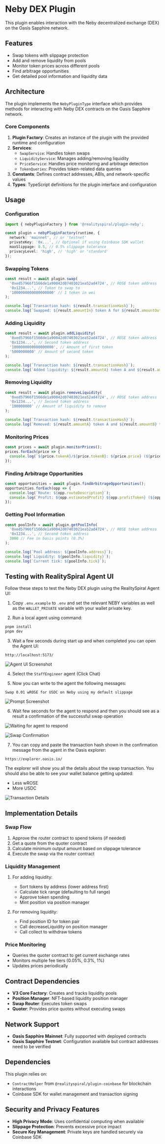 # Neby DEX Plugin

This plugin enables interaction with the Neby decentralized exchange (DEX) on the Oasis Sapphire network.

## Features

- Swap tokens with slippage protection
- Add and remove liquidity from pools
- Monitor token prices across different pools
- Find arbitrage opportunities
- Get detailed pool information and liquidity data

## Architecture

The plugin implements the `NebyPluginType` interface which provides methods for interacting with Neby DEX contracts on the Oasis Sapphire network.

### Core Components

1. **Plugin Factory**: Creates an instance of the plugin with the provided runtime and configuration
2. **Services**:
   - `SwapService`: Handles token swaps
   - `LiquidityService`: Manages adding/removing liquidity
   - `PriceService`: Handles price monitoring and arbitrage detection
   - `TokenQueries`: Provides token-related data queries
3. **Constants**: Defines contract addresses, ABIs, and network-specific values
4. **Types**: TypeScript definitions for the plugin interface and configuration

## Usage

### Configuration

```typescript
import { nebyPluginFactory } from '@realityspiral/plugin-neby';

const plugin = nebyPluginFactory(runtime, {
  network: 'mainnet', // or 'testnet'
  privateKey: '0x...', // Optional if using Coinbase SDK wallet
  maxSlippage: 0.5, // 0.5% slippage tolerance
  privacyLevel: 'high', // 'high' or 'standard'
});
```

### Swapping Tokens

```typescript
const result = await plugin.swap(
  '0xed57966f1566de1a90042d07403021ea52ad4724', // ROSE token address
  '0x1234...', // Token to swap to
  '1000000000000000000' // 1 token in wei
);

console.log(`Transaction hash: ${result.transactionHash}`);
console.log(`Swapped: ${result.amountIn} token A for ${result.amountOut} token B`);
```

### Adding Liquidity

```typescript
const result = await plugin.addLiquidity(
  '0xed57966f1566de1a90042d07403021ea52ad4724', // ROSE token address
  '0x1234...', // Second token address
  '1000000000000000000', // Amount of first token
  '5000000000' // Amount of second token
);

console.log(`Transaction hash: ${result.transactionHash}`);
console.log(`Added liquidity: ${result.amountA} token A and ${result.amountB} token B`);
```

### Removing Liquidity

```typescript
const result = await plugin.removeLiquidity(
  '0xed57966f1566de1a90042d07403021ea52ad4724', // ROSE token address
  '0x1234...', // Second token address
  '100000000' // Amount of liquidity to remove
);

console.log(`Transaction hash: ${result.transactionHash}`);
console.log(`Removed: ${result.amountA} token A and ${result.amountB} token B`);
```

### Monitoring Prices

```typescript
const prices = await plugin.monitorPrices();
prices.forEach(price => {
  console.log(`${price.tokenA}/${price.tokenB}: ${price.price} (${price.updatedAt})`);
});
```

### Finding Arbitrage Opportunities

```typescript
const opportunities = await plugin.findArbitrageOpportunities();
opportunities.forEach(opp => {
  console.log(`Route: ${opp.routeDescription}`);
  console.log(`Profit: ${opp.estimatedProfit} ${opp.profitToken} (${opp.confidence} confidence)`);
});
```

### Getting Pool Information

```typescript
const poolInfo = await plugin.getPoolInfo(
  '0xed57966f1566de1a90042d07403021ea52ad4724', // ROSE token address
  '0x1234...', // Second token address
  3000 // Fee in basis points (0.3%)
);

console.log(`Pool address: ${poolInfo.address}`);
console.log(`Liquidity: ${poolInfo.liquidity}`);
console.log(`Current tick: ${poolInfo.tick}`);
```

## Testing with RealitySpiral Agent UI

Follow these steps to test the Neby DEX plugin using the RealitySpiral Agent UI:

1. Copy `.env.example` to `.env` and set the relevant NEBY variables as well as the `WALLET_PRIVATE` variable with your wallet private key.

2. Run a local agent using command:
```bash
pnpm install
pnpm dev
```

3. Wait a few seconds during start up and when completed you can open the Agent UI:
```
http://localhost:5173/
```

![Agent UI Screenshot](./docs/assets/agent-ui.png)

4. Select the `StaffEngineer` agent (Click Chat)

5. Now you can write to the agent the following messages:
```
Swap 0.01 wROSE for USDC on Neby using my default slippage
```

![Prompt Screenshot](./docs/assets/prompt.png)

6. Wait few seconds for the agent to respond and then you should see as a result a confirmation of the successful swap operation

![Waiting for agent to respond](./docs/assets/waiting-for-agent-to-respond.png)

![Swap Confirmation](./docs/assets/swap-confirmation.png)

7. You can copy and paste the transaction hash shown in the confirmation message from the agent in the Oasis explorer:
```
https://explorer.oasis.io/
```

The explorer will show you all the details about the swap transaction. You should also be able to see your wallet balance getting updated:
- Less wROSE
- More USDC

![Transaction Details](./docs/assets/transaction-details.png)

## Implementation Details

### Swap Flow

1. Approve the router contract to spend tokens (if needed)
2. Get a quote from the quoter contract
3. Calculate minimum output amount based on slippage tolerance
4. Execute the swap via the router contract

### Liquidity Management

1. For adding liquidity:
   - Sort tokens by address (lower address first)
   - Calculate tick range (defaulting to full range)
   - Approve token spending
   - Mint position via position manager

2. For removing liquidity:
   - Find position ID for token pair
   - Call decreaseLiquidity on position manager
   - Call collect to withdraw tokens

### Price Monitoring

- Queries the quoter contract to get current exchange rates
- Monitors multiple fee tiers (0.05%, 0.3%, 1%)
- Updates prices periodically

## Contract Dependencies

- **V3 Core Factory**: Creates and tracks liquidity pools
- **Position Manager**: NFT-based liquidity position manager
- **Swap Router**: Executes token swaps
- **Quoter**: Provides price quotes without executing swaps

## Network Support

- **Oasis Sapphire Mainnet**: Fully supported with deployed contracts
- **Oasis Sapphire Testnet**: Configuration available but contract addresses need to be verified

## Dependencies

This plugin relies on:
- `ContractHelper` from `@realityspiral/plugin-coinbase` for blockchain interactions
- Coinbase SDK for wallet management and transaction signing

## Security and Privacy Features

- **High Privacy Mode**: Uses confidential computing when available
- **Slippage Protection**: Prevents excessive price impact
- **Secure Key Management**: Private keys are handled securely via Coinbase SDK 